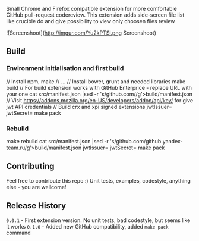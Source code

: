 Small Chrome and Firefox compatible extension for more comfortable GitHub pull-request codereview.
This extension adds side-screen file list like crucible do and give possibility to view only choosen files review

![Screenshoot](http://imgur.com/Yu2kPTSl.png Screenshoot)

## Build

### Environment initialisation and first build

// Install npm, make
// ...
// Install bower, grunt and needed libraries
make build
// For build extension works with GitHub Enterprice - replace URL with your one
cat src/manifest.json |sed -r 's/github.com/<your github URL>/g'>build/manifest.json
// Visit https://addons.mozilla.org/en-US/developers/addon/api/key/ for give jwt API credentials
// Build crx and xpi signed extensions
jwtIssuer=<your AMO Issuer> jwtSecret=<your AMO Secret> make pack

### Rebuild
make rebuild
cat src/manifest.json |sed -r 's/github.com/github.yandex-team.ru/g'>build/manifest.json
jwtIssuer=<your AMO Issuer> jwtSecret=<your AMO Secret> make pack

## Contributing
Feel free to contribute this repo :)
Unit tests, examples, codestyle, anything else - you are wellcome!

## Release History
`0.0.1` - First extension version. No unit tests, bad codestyle, but seems like it works
`0.1.0` - Added new GitHub compatibility, added `make pack` command